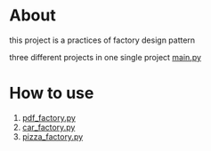 # About 
this project is a practices of factory design pattern

three different projects in one single project [main.py](main.py)

# How to use
1. [pdf_factory.py](document_factory.py)
2. [car_factory.py](vachel_factory.py)
3. [pizza_factory.py](kitchen_factory.py)